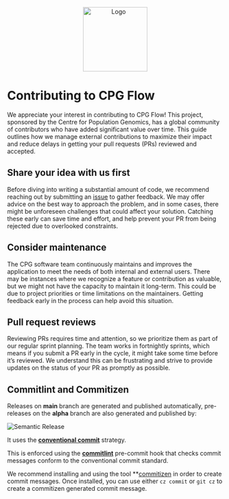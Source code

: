 <div align="center"> <!-- markdownlint-disable MD041 MD033 -->
  <img src="/assets/KEYBOARD_HAPPY_FLOYD.png" alt="Logo" width="150"/>
</div>

# Contributing to CPG Flow

We appreciate your interest in contributing to CPG Flow! This project, sponsored by the Centre for Population Genomics, has a global community of contributors who have added significant value over time. This guide outlines how we manage external contributions to maximize their impact and reduce delays in getting your pull requests (PRs) reviewed and accepted.

## Share your idea with us first

Before diving into writing a substantial amount of code, we recommend reaching out by submitting an [issue](https://github.com/populationgenomics/cpg-flow/issues/new) to gather feedback. We may offer advice on the best way to approach the problem, and in some cases, there might be unforeseen challenges that could affect your solution. Catching these early can save time and effort, and help prevent your PR from being rejected due to overlooked constraints.

## Consider maintenance

The CPG software team continuously maintains and improves the application to meet the needs of both internal and external users. There may be instances where we recognize a feature or contribution as valuable, but we might not have the capacity to maintain it long-term. This could be due to project priorities or time limitations on the maintainers. Getting feedback early in the process can help avoid this situation.

## Pull request reviews

Reviewing PRs requires time and attention, so we prioritize them as part of our regular sprint planning. The team works in fortnightly sprints, which means if you submit a PR early in the cycle, it might take some time before it’s reviewed. We understand this can be frustrating and strive to provide updates on the status of your PR as promptly as possible.

## Commitlint and Commitizen

Releases on **main** branch are generated and published automatically,
pre-releases on the **alpha** branch are also generated and published by:

![Semantic Release](https://img.shields.io/badge/-Semantic%20Release-black?style=for-the-badge&logoColor=white&logo=semantic-release&color=000000)

It uses the **[conventional commit](https://www.conventionalcommits.org/en/v1.0.0/)** strategy.

This is enforced using the **[commitlint](https://github.com/opensource-nepal/commitlint)** pre-commit hook that checks commit messages conform to the conventional commit standard.

We recommend installing and using the tool **[commitizen](https://commitizen-tools.github.io/commitizen/) in order to create commit messages. Once installed, you can use either `cz commit` or `git cz` to create a commitizen generated commit message.
